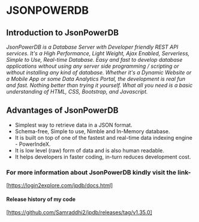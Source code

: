 # JSONPOWERDB
## **Introduction to JsonPowerDB**
*JsonPowerDB is a Database Server with Developer friendly REST API services. It's a High Performance, Light Weight, Ajax Enabled, Serverless, Simple to Use, Real-time Database.*
*Easy and fast to develop database applications without using any server side programming / scripting or without installing any kind of database.*
*Whether it's a Dynamic Website or a Mobile App or some Data Analytics Portal, the development is real fun and fast. Nothing better than trying it yourself. What all you need is a basic understanding of HTML, CSS, Bootstrap, and Javascript.*

## **Advantages of JsonPowerDB**

* Simplest way to retrieve data in a JSON format. 
* Schema-free, Simple to use, Nimble and In-Memory database.
* It is built on top of one of the fastest and real-time data indexing engine - PowerIndeX.
* It is low level (raw) form of data and is also human readable.
* It helps developers in faster coding, in-turn reduces development cost.

### For more information about JsonPowerDB kindly visit the link-
[https://login2explore.com/jpdb/docs.html]

#### Release history of my code
[https://github.com/Samraddhi2/jpdb/releases/tag/v1.35.0]


